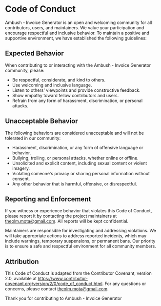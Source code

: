 # Code of Conduct

Ambush - Invoice Generator is an open and welcoming community for all contributors, users, and maintainers. We value your participation and encourage respectful and inclusive behavior. To maintain a positive and supportive environment, we have established the following guidelines:

## Expected Behavior

When contributing to or interacting with the Ambush - Invoice Generator community, please:

- Be respectful, considerate, and kind to others.
- Use welcoming and inclusive language.
- Listen to others' viewpoints and provide constructive feedback.
- Show empathy toward fellow contributors and users.
- Refrain from any form of harassment, discrimination, or personal attacks.

## Unacceptable Behavior

The following behaviors are considered unacceptable and will not be tolerated in our community:

- Harassment, discrimination, or any form of offensive language or behavior.
- Bullying, trolling, or personal attacks, whether online or offline.
- Unsolicited and explicit content, including sexual content or violent imagery.
- Violating someone's privacy or sharing personal information without consent.
- Any other behavior that is harmful, offensive, or disrespectful.

## Reporting and Enforcement

If you witness or experience behavior that violates this Code of Conduct, please report it by contacting the project maintainers at theolm.mota@gmail.com. All reports will be kept confidential.

Maintainers are responsible for investigating and addressing violations. We will take appropriate actions to address reported incidents, which may include warnings, temporary suspensions, or permanent bans. Our priority is to ensure a safe and respectful environment for all community members.

## Attribution

This Code of Conduct is adapted from the Contributor Covenant, version 2.0, available at https://www.contributor-covenant.org/version/2/0/code_of_conduct.html. For any questions or concerns, please contact theolm.mota@gmail.com.

Thank you for contributing to Ambush - Invoice Generator
